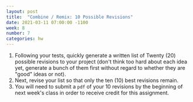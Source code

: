 ```yaml
---
layout: post
title:  "Combine / Remix: 10 Possible Revisions"
date: 2021-03-11 07:00:00 -1100
week: 8
number: 7
categories: hw
---
```


1. Following your tests, quickly generate a written list of Twenty (20) possible revisions to your project (don't think too hard about each idea yet, generate a bunch of them first without regard to whether they are "good" ideas or not).
2. Next, revise your list so that only the ten (10) best revisions remain.
3. You will need to submit a `pdf` of your 10 revisions by the beginning of next week's class in order to receive credit for this assignment.
